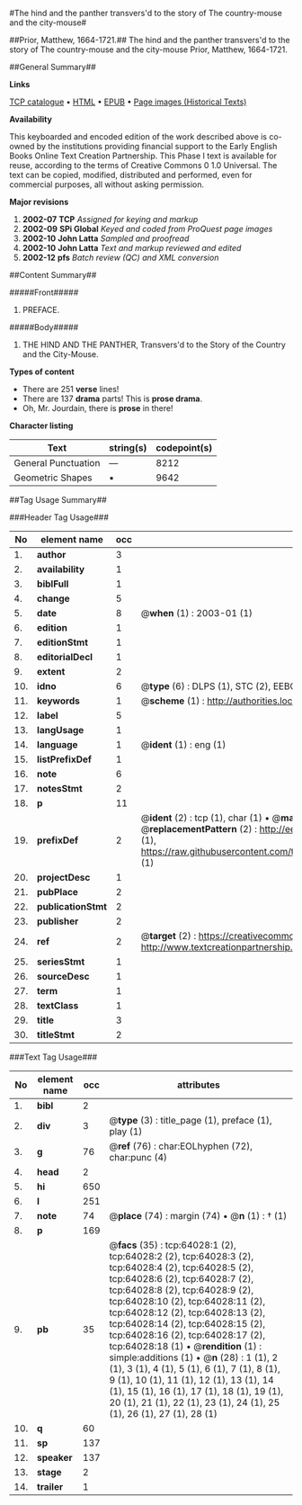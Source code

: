 #The hind and the panther transvers'd to the story of The country-mouse and the city-mouse#

##Prior, Matthew, 1664-1721.##
The hind and the panther transvers'd to the story of The country-mouse and the city-mouse
Prior, Matthew, 1664-1721.

##General Summary##

**Links**

[TCP catalogue](http://www.ota.ox.ac.uk/tcp/)  • 
[HTML](http://tei.it.ox.ac.uk/tcp/Texts-HTML/free/A55/A55907.html)  • 
[EPUB](http://tei.it.ox.ac.uk/tcp/Texts-EPUB/free/A55/A55907.epub) • 
[Page images (Historical Texts)](https://data.historicaltexts.jisc.ac.uk/view?pubId=eebo-12594453e&pageId=eebo-12594453e-64028-1)

**Availability**

This keyboarded and encoded edition of the
	       work described above is co-owned by the institutions
	       providing financial support to the Early English Books
	       Online Text Creation Partnership. This Phase I text is
	       available for reuse, according to the terms of Creative
	       Commons 0 1.0 Universal. The text can be copied,
	       modified, distributed and performed, even for
	       commercial purposes, all without asking permission.

**Major revisions**

1. __2002-07__ __TCP__ *Assigned for keying and markup*
1. __2002-09__ __SPi Global__ *Keyed and coded from ProQuest page images*
1. __2002-10__ __John Latta__ *Sampled and proofread*
1. __2002-10__ __John Latta__ *Text and markup reviewed and edited*
1. __2002-12__ __pfs__ *Batch review (QC) and XML conversion*

##Content Summary##

#####Front#####

1. PREFACE.

#####Body#####

1. THE HIND AND THE PANTHER, Transvers'd to the Story of the Country and the City-Mouse.

**Types of content**

  * There are 251 **verse** lines!
  * There are 137 **drama** parts! This is **prose drama**.
  * Oh, Mr. Jourdain, there is **prose** in there!

**Character listing**


|Text|string(s)|codepoint(s)|
|---|---|---|
|General Punctuation|—|8212|
|Geometric Shapes|▪|9642|

##Tag Usage Summary##

###Header Tag Usage###

|No|element name|occ|attributes|
|---|---|---|---|
|1.|__author__|3||
|2.|__availability__|1||
|3.|__biblFull__|1||
|4.|__change__|5||
|5.|__date__|8| @__when__ (1) : 2003-01 (1)|
|6.|__edition__|1||
|7.|__editionStmt__|1||
|8.|__editorialDecl__|1||
|9.|__extent__|2||
|10.|__idno__|6| @__type__ (6) : DLPS (1), STC (2), EEBO-CITATION (1), OCLC (1), VID (1)|
|11.|__keywords__|1| @__scheme__ (1) : http://authorities.loc.gov/ (1)|
|12.|__label__|5||
|13.|__langUsage__|1||
|14.|__language__|1| @__ident__ (1) : eng (1)|
|15.|__listPrefixDef__|1||
|16.|__note__|6||
|17.|__notesStmt__|2||
|18.|__p__|11||
|19.|__prefixDef__|2| @__ident__ (2) : tcp (1), char (1)  •  @__matchPattern__ (2) : ([0-9\-]+):([0-9IVX]+) (1), (.+) (1)  •  @__replacementPattern__ (2) : http://eebo.chadwyck.com/downloadtiff?vid=$1&page=$2 (1), https://raw.githubusercontent.com/textcreationpartnership/Texts/master/tcpchars.xml#$1 (1)|
|20.|__projectDesc__|1||
|21.|__pubPlace__|2||
|22.|__publicationStmt__|2||
|23.|__publisher__|2||
|24.|__ref__|2| @__target__ (2) : https://creativecommons.org/publicdomain/zero/1.0/ (1), http://www.textcreationpartnership.org/docs/. (1)|
|25.|__seriesStmt__|1||
|26.|__sourceDesc__|1||
|27.|__term__|1||
|28.|__textClass__|1||
|29.|__title__|3||
|30.|__titleStmt__|2||


###Text Tag Usage###

|No|element name|occ|attributes|
|---|---|---|---|
|1.|__bibl__|2||
|2.|__div__|3| @__type__ (3) : title_page (1), preface (1), play (1)|
|3.|__g__|76| @__ref__ (76) : char:EOLhyphen (72), char:punc (4)|
|4.|__head__|2||
|5.|__hi__|650||
|6.|__l__|251||
|7.|__note__|74| @__place__ (74) : margin (74)  •  @__n__ (1) : † (1)|
|8.|__p__|169||
|9.|__pb__|35| @__facs__ (35) : tcp:64028:1 (2), tcp:64028:2 (2), tcp:64028:3 (2), tcp:64028:4 (2), tcp:64028:5 (2), tcp:64028:6 (2), tcp:64028:7 (2), tcp:64028:8 (2), tcp:64028:9 (2), tcp:64028:10 (2), tcp:64028:11 (2), tcp:64028:12 (2), tcp:64028:13 (2), tcp:64028:14 (2), tcp:64028:15 (2), tcp:64028:16 (2), tcp:64028:17 (2), tcp:64028:18 (1)  •  @__rendition__ (1) : simple:additions (1)  •  @__n__ (28) : 1 (1), 2 (1), 3 (1), 4 (1), 5 (1), 6 (1), 7 (1), 8 (1), 9 (1), 10 (1), 11 (1), 12 (1), 13 (1), 14 (1), 15 (1), 16 (1), 17 (1), 18 (1), 19 (1), 20 (1), 21 (1), 22 (1), 23 (1), 24 (1), 25 (1), 26 (1), 27 (1), 28 (1)|
|10.|__q__|60||
|11.|__sp__|137||
|12.|__speaker__|137||
|13.|__stage__|2||
|14.|__trailer__|1||
